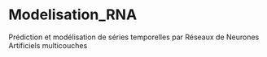 # Modelisation_RNA
Prédiction et modélisation de séries temporelles par Réseaux de Neurones Artificiels multicouches
